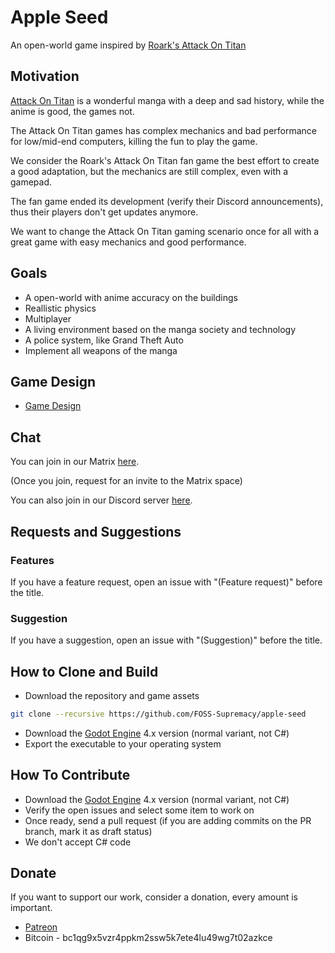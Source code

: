 # Apple Seed

An open-world game inspired by [Roark's Attack On Titan](https://roarkdev.itch.io/raot)

## Motivation

[Attack On Titan](https://en.wikipedia.org/wiki/Attack_on_Titan) is a wonderful manga with a deep and sad history, while the anime is good, the games not.

The Attack On Titan games has complex mechanics and bad performance for low/mid-end computers, killing the fun to play the game.

We consider the Roark's Attack On Titan fan game the best effort to create a good adaptation, but the mechanics are still complex, even with a gamepad.

The fan game ended its development (verify their Discord announcements), thus their players don't get updates anymore.

We want to change the Attack On Titan gaming scenario once for all with a great game with easy mechanics and good performance.

## Goals

- A open-world with anime accuracy on the buildings
- Reallistic physics
- Multiplayer
- A living environment based on the manga society and technology
- A police system, like Grand Theft Auto
- Implement all weapons of the manga

## Game Design

- [Game Design](gdd.md)

## Chat

You can join in our Matrix [here](https://matrix.to/#/#foss-supremacy-join:matrix.org).

(Once you join, request for an invite to the Matrix space)

You can also join in our Discord server [here](https://discord.gg/d9ca4U64H4).

## Requests and Suggestions

### Features

If you have a feature request, open an issue with "(Feature request)" before the title.

### Suggestion

If you have a suggestion, open an issue with "(Suggestion)" before the title.

## How to Clone and Build

- Download the repository and game assets

```sh
git clone --recursive https://github.com/FOSS-Supremacy/apple-seed
```

- Download the [Godot Engine](https://godotengine.org/) 4.x version (normal variant, not C#)
- Export the executable to your operating system

## How To Contribute

- Download the [Godot Engine](https://godotengine.org/) 4.x version (normal variant, not C#)
- Verify the open issues and select some item to work on
- Once ready, send a pull request (if you are adding commits on the PR branch, mark it as draft status)
- We don't accept C# code

## Donate

If you want to support our work, consider a donation, every amount is important.

- [Patreon](https://www.patreon.com/foss_supremacy)
- Bitcoin - bc1qg9x5vzr4ppkm2ssw5k7ete4lu49wg7t02azkce
